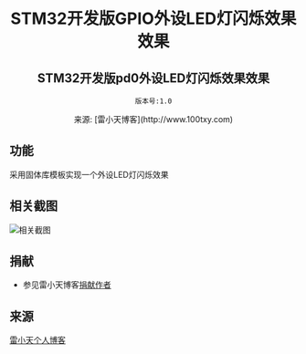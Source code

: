 
<h1 align="center" style="margin-bottom: 20px;">STM32开发版GPIO外设LED灯闪烁效果效果</h1>
<h2 align="center">STM32开发版pd0外设LED灯闪烁效果效果</h2>
<p align="center"><code>版本号:1.0</code></p>
<p align="center">来源: [雷小天博客](http://www.100txy.com)</p>



## 功能


采用固体库模板实现一个外设LED灯闪烁效果

## 相关截图

![相关截图](show.gif)


## 捐献

* 参见雷小天博客[捐献作者](http://www.100txy.com)

## 来源
[雷小天个人博客](http://100txy.com)
